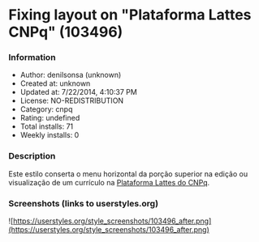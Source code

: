 # Fixing layout on "Plataforma Lattes CNPq" (103496)

### Information
- Author: denilsonsa (unknown)
- Created at: unknown
- Updated at: 7/22/2014, 4:10:37 PM
- License: NO-REDISTRIBUTION
- Category: cnpq
- Rating: undefined
- Total installs: 71
- Weekly installs: 0


### Description
Este estilo conserta o menu horizontal da porção superior na edição ou visualização de um currículo na <a href="http://lattes.cnpq.br/">Plataforma Lattes do CNPq</a>.


### Screenshots (links to userstyles.org)
![https://userstyles.org/style_screenshots/103496_after.png](https://userstyles.org/style_screenshots/103496_after.png)


